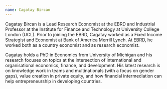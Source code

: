```yaml
---
name: Cagatay Bircan 
---
```

Cagatay Bircan is a Lead Research Economist at the EBRD and Industrial Professor at the Institute for Finance and Technology at University College London (UCL).  Prior to joining the EBRD, Cagatay worked as a Fixed Income Strategist and Economist at Bank of America Merrill Lynch.  At EBRD, he worked both as a country economist and as research economist.

Cagatay holds a PhD in Economics from University of Michigan and his research focuses on topics at the intersection of international and organisational economics, finance, and development. His latest research is on knowledge work in teams and multinationals (with a focus on gender gaps), value creation in private equity, and how financial intermediation can help entrepreneurship in developing countries.

